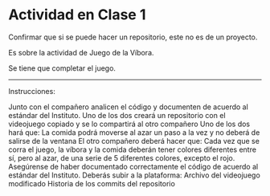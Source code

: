 # Actividad en Clase 1
 Confirmar que si se puede hacer un repositorio, este no es de un proyecto.
 
 Es sobre la actividad de Juego de la Víbora.
 
 Se tiene que completar el juego.
 
 --------------------------------------------------------------------------------
Instrucciones:

Junto con el compañero analicen el código y documenten de acuerdo al estándar del Instituto.
Uno de los dos creará un repositorio con el videojuego copiado y se lo compartirá al otro compañero
Uno de los dos hará que:
 La comida podrá moverse al azar un paso a la vez y no deberá de salirse de la ventana
El otro compañero deberá hacer que:
 Cada vez que se corra el juego, la víbora y la comida deberán tener colores diferentes entre sí, pero al azar, de una serie de 5 diferentes colores, excepto el rojo.
Asegúrense de haber documentado correctamente el código de acuerdo al estándar del Instituto.
Deberás subir a la plataforma:
Archivo del videojuego modificado
Historia de los commits del repositorio
